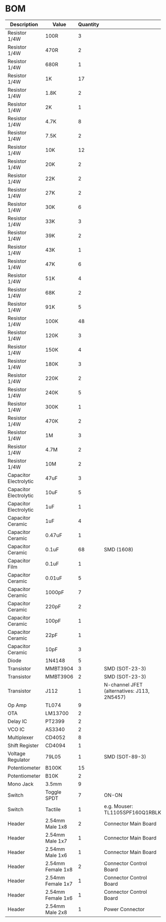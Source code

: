 # BOM

| Description | Value | Quantity | |
| --- | --- | --- | --- |
| Resistor 1/4W | 100R | 3 | |
| Resistor 1/4W | 470R | 2 | |
| Resistor 1/4W | 680R | 1 | |
| Resistor 1/4W | 1K | 17 | |
| Resistor 1/4W | 1.8K | 2 | |
| Resistor 1/4W | 2K | 1 | |
| Resistor 1/4W | 4.7K | 8 | |
| Resistor 1/4W | 7.5K | 2 | |
| Resistor 1/4W | 10K | 12 | |
| Resistor 1/4W | 20K | 2 | |
| Resistor 1/4W | 22K | 2 | |
| Resistor 1/4W | 27K | 2 | |
| Resistor 1/4W | 30K | 6 | |
| Resistor 1/4W | 33K | 3 | |
| Resistor 1/4W | 39K | 2 | |
| Resistor 1/4W | 43K | 1 | |
| Resistor 1/4W | 47K | 6 | |
| Resistor 1/4W | 51K | 4 | |
| Resistor 1/4W | 68K | 2 | |
| Resistor 1/4W | 91K | 5 | |
| Resistor 1/4W | 100K | 48 | |
| Resistor 1/4W | 120K | 3 | |
| Resistor 1/4W | 150K | 4 | |
| Resistor 1/4W | 180K | 3 | |
| Resistor 1/4W | 220K | 2 | |
| Resistor 1/4W | 240K | 5 | |
| Resistor 1/4W | 300K | 1 | |
| Resistor 1/4W | 470K | 2 | |
| Resistor 1/4W | 1M | 3 | |
| Resistor 1/4W | 4.7M | 2 | |
| Resistor 1/4W | 10M | 2 | |
| Capacitor Electrolytic | 47uF | 3 | |
| Capacitor Electrolytic | 10uF | 5 | |
| Capacitor Electrolytic | 1uF | 1 | |
| Capacitor Ceramic | 1uF | 4 | |
| Capacitor Ceramic | 0.47uF | 1 | |
| Capacitor Ceramic | 0.1uF | 68 | SMD (1608) |
| Capacitor Film | 0.1uF | 1 | |
| Capacitor Ceramic | 0.01uF | 5 | |
| Capacitor Ceramic | 1000pF | 7 | |
| Capacitor Ceramic | 220pF | 2 | |
| Capacitor Ceramic | 100pF | 1 | |
| Capacitor Ceramic | 22pF | 1 | |
| Capacitor Ceramic | 10pF | 3 | |
| Diode | 1N4148 | 5 | |
| Transistor | MMBT3904 | 3 | SMD (SOT-23-3) |
| Transistor | MMBT3906 | 2 | SMD (SOT-23-3) |
| Transistor | J112 | 1 | N-channel JFET (alternatives: J113, 2N5457) |
| Op Amp | TL074 | 9 | |
| OTA | LM13700 | 2 | |
| Delay IC | PT2399 | 2 | |
| VCO IC | AS3340 | 2 | |
| Multiplexer | CD4052 | 8 | |
| Shift Register | CD4094 | 1 | |
| Voltage Regulator | 79L05 | 1 | SMD (SOT-89-3) |
| Potentiometer | B100K | 15 | |
| Potentiometer | B10K | 2 | |
| Mono Jack | 3.5mm | 9 | |
| Switch | Toggle SPDT | 7 | ON-ON |
| Switch | Tactile | 1 | e.g. Mouser: TL1105SPF160Q1RBLK |
| Header | 2.54mm Male 1x8 | 2 | Connector Main Board |
| Header | 2.54mm Male 1x7 | 1 | Connector Main Board |
| Header | 2.54mm Male 1x6 | 1 | Connector Main Board |
| Header | 2.54mm Female 1x8 | 2 | Connector Control Board |
| Header | 2.54mm Female 1x7 | 1 | Connector Control Board |
| Header | 2.54mm Female 1x6 | 1 | Connector Control Board |
| Header | 2.54mm Male 2x8 | 1 | Power Connector |
